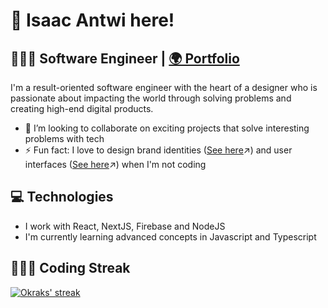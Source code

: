 # 👋 Isaac Antwi here!

## 👨🏾‍💻 Software Engineer |  <a target="_blank" href="https://okraks.fyi/"> 🌍 Portfolio</a> 

I'm a result-oriented software engineer with the heart of a designer who is passionate about impacting the world through solving problems and creating high-end digital products.

- 👯 I’m looking to collaborate on exciting projects that solve interesting problems with tech
- ⚡ Fun fact: I love to design brand identities (<a target="_blank" href="https://www.behance.net/okraks">See here</a>↗) and user interfaces (<a target="_blank" href="https://dribbble.com/okraks">See here</a>↗) when I'm not coding

## 💻 Technologies
-  I work with React, NextJS, Firebase and NodeJS
-  I'm currently learning advanced concepts in Javascript and Typescript


<!-- <div>
  <img src="https://img.shields.io/badge/JavaScript-323330?style=for-the-badge&logo=javascript&logoColor=F7DF1E" />
  <img src="https://img.shields.io/badge/figma-323330?style=for-the-badge&logo=figma&logoColor=#440135"/>
  <img src="https://img.shields.io/badge/React-20232A?style=for-the-badge&logo=react&logoColor=61DAFB" />
</div> -->
<!-- 
## 📈 Most Used Languages

<p><img align="center" src="https://github-readme-stats.vercel.app/api/top-langs?username=okraks&show_icons=true&locale=en&layout=compact" alt="okraks" /></p> -->

## 👨🏾‍💻 Coding Streak

<!-- <p><img align="center" src="https://github-readme-streak-stats.herokuapp.com/?user=okraks&" alt="okraks" /></p> -->

<p align="left">
    <a href="https://github.com/RianIslam/github-readme-streak-stats">
        <img title="🔥 Get streak stats for your profile at git.io/streak-stats" alt="Okraks' streak" src="https://github-readme-streak-stats.herokuapp.com/?user=okraks&theme=black-ice&hide_border=true&stroke=0000&background=060A0CD0"/>
    </a>
</p>



